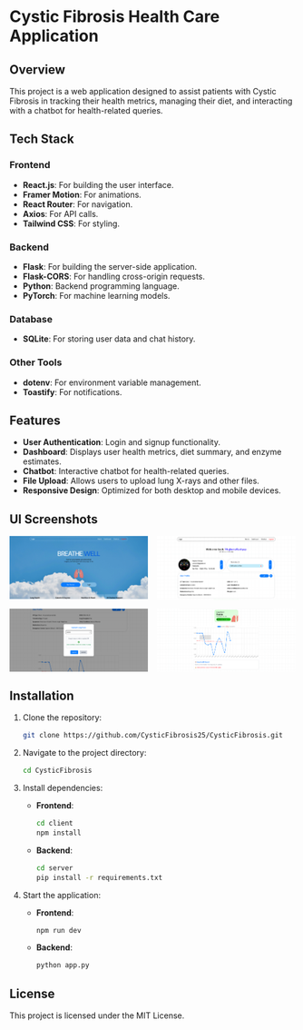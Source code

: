 # Cystic Fibrosis Health Care Application

## Overview

This project is a web application designed to assist patients with Cystic Fibrosis in tracking their health metrics, managing their diet, and interacting with a chatbot for health-related queries.

## Tech Stack

### Frontend

- **React.js**: For building the user interface.
- **Framer Motion**: For animations.
- **React Router**: For navigation.
- **Axios**: For API calls.
- **Tailwind CSS**: For styling.

### Backend

- **Flask**: For building the server-side application.
- **Flask-CORS**: For handling cross-origin requests.
- **Python**: Backend programming language.
- **PyTorch**: For machine learning models.

### Database

- **SQLite**: For storing user data and chat history.

### Other Tools

- **dotenv**: For environment variable management.
- **Toastify**: For notifications.

## Features

- **User Authentication**: Login and signup functionality.
- **Dashboard**: Displays user health metrics, diet summary, and enzyme estimates.
- **Chatbot**: Interactive chatbot for health-related queries.
- **File Upload**: Allows users to upload lung X-rays and other files.
- **Responsive Design**: Optimized for both desktop and mobile devices.

## UI Screenshots

<div style="display: grid; grid-template-columns: repeat(2, 1fr); gap: 16px;">
  <img src="client/public/homescreen.png" alt="Home Page" width="400" />
  <img src="client/public/dashboard3.png" alt="Dashboard 3" width="400" />
  <img src="client/public/dashboard4.png" alt="Dashboard 4" width="400" />
  <img src="client/public/dashboard2.png" alt="Dashboard 2" width="400" />
</div>

## Installation

1. Clone the repository:

   ```bash
   git clone https://github.com/CysticFibrosis25/CysticFibrosis.git
   ```

2. Navigate to the project directory:

   ```bash
   cd CysticFibrosis
   ```

3. Install dependencies:

   - **Frontend**:

     ```bash
     cd client
     npm install
     ```

   - **Backend**:

     ```bash
     cd server
     pip install -r requirements.txt
     ```

4. Start the application:

   - **Frontend**:

     ```bash
     npm run dev
     ```

   - **Backend**:

     ```bash
     python app.py
     ```

## License

This project is licensed under the MIT License.
